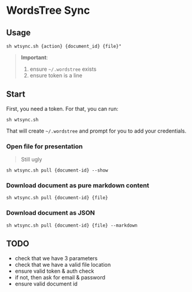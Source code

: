 
# WordsTree Sync

## Usage

```shell
sh wtsync.sh {action} {document_id} {file}"
```

> **Important**:
> 1. ensure `~/.wordstree` exists
> 2. ensure token is a line

## Start

First, you need a token. For that, you can run:

```shell
sh wtsync.sh
```

That will create `~/.wordstree` and prompt for you to add your credentials.

### Open file for presentation

> Still ugly

```shell
sh wtsync.sh pull {document-id} --show
```

### Download document as pure markdown content

```shell
sh wtsync.sh pull {document-id} {file}
```

### Download document as JSON

```shell
sh wtsync.sh pull {document-id} {file} --markdown
```

## TODO

- check that we have 3 parameters
- check that we have a valid file location
- ensure valid token & auth check
- if not, then ask for email & password
- ensure valid document id
